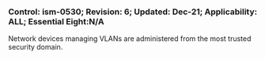 ### Control: ism-0530; Revision: 6; Updated: Dec-21; Applicability: ALL; Essential Eight:N/A
<p>Network devices managing VLANs are administered from the most trusted security domain.</p>